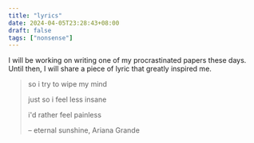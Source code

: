 ```yaml
---
title: "lyrics"
date: 2024-04-05T23:28:43+08:00
draft: false
tags: ["nonsense"]
---
```


I will be working on writing one of my procrastinated papers these days. Until then, I will share a piece of lyric that greatly inspired me.

> so i try to wipe my mind
>
> just so i feel less insane
>
> i'd rather feel painless
>
> – eternal sunshine, Ariana Grande
